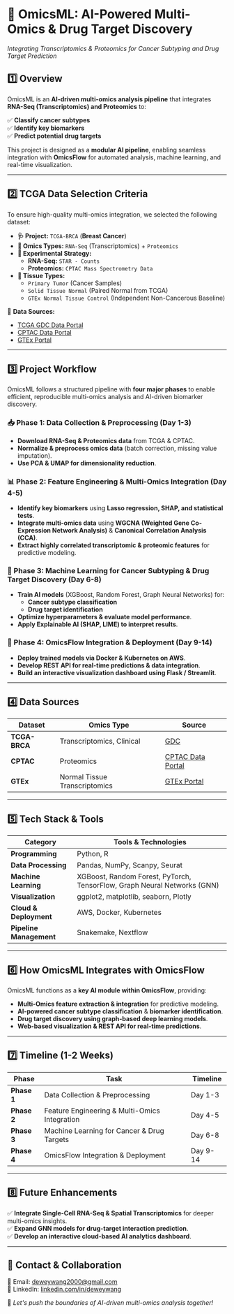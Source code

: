 # 📌 OmicsML: AI-Powered Multi-Omics & Drug Target Discovery  
*Integrating Transcriptomics & Proteomics for Cancer Subtyping and Drug Target Prediction*  

## **1️⃣ Overview**  
OmicsML is an **AI-driven multi-omics analysis pipeline** that integrates **RNA-Seq (Transcriptomics) and Proteomics** to:  

✅ **Classify cancer subtypes**  
✅ **Identify key biomarkers**  
✅ **Predict potential drug targets**  

This project is designed as a **modular AI pipeline**, enabling seamless integration with **OmicsFlow** for automated analysis, machine learning, and real-time visualization.  

---

## **2️⃣ TCGA Data Selection Criteria**  
To ensure high-quality multi-omics integration, we selected the following dataset:  

- **🩺 Project:** `TCGA-BRCA` (**Breast Cancer**)  
- **🧬 Omics Types:** `RNA-Seq` (Transcriptomics) + `Proteomics`  
- **🧪 Experimental Strategy:**  
  - **RNA-Seq:** `STAR - Counts`  
  - **Proteomics:** `CPTAC Mass Spectrometry Data`  
- **📌 Tissue Types:**  
  - `Primary Tumor` (Cancer Samples)  
  - `Solid Tissue Normal` (Paired Normal from TCGA)  
  - `GTEx Normal Tissue Control` (Independent Non-Cancerous Baseline)  

📌 **Data Sources:**  
- [TCGA GDC Data Portal](https://portal.gdc.cancer.gov/)  
- [CPTAC Data Portal](https://cptac-data-portal.georgetown.edu/)  
- [GTEx Portal](https://gtexportal.org/)  

---

## **3️⃣ Project Workflow**  
OmicsML follows a structured pipeline with **four major phases** to enable efficient, reproducible multi-omics analysis and AI-driven biomarker discovery.

### **📥 Phase 1: Data Collection & Preprocessing (Day 1-3)**  
- **Download RNA-Seq & Proteomics data** from TCGA & CPTAC.  
- **Normalize & preprocess omics data** (batch correction, missing value imputation).  
- **Use PCA & UMAP for dimensionality reduction**.  

### **📊 Phase 2: Feature Engineering & Multi-Omics Integration (Day 4-5)**  
- **Identify key biomarkers** using **Lasso regression, SHAP, and statistical tests**.  
- **Integrate multi-omics data** using **WGCNA (Weighted Gene Co-Expression Network Analysis)** & **Canonical Correlation Analysis (CCA)**.  
- **Extract highly correlated transcriptomic & proteomic features** for predictive modeling.  

### **🤖 Phase 3: Machine Learning for Cancer Subtyping & Drug Target Discovery (Day 6-8)**  
- **Train AI models** (XGBoost, Random Forest, Graph Neural Networks) for:  
  - **Cancer subtype classification**  
  - **Drug target identification**  
- **Optimize hyperparameters & evaluate model performance**.  
- **Apply Explainable AI (SHAP, LIME) to interpret results**.  

### **📡 Phase 4: OmicsFlow Integration & Deployment (Day 9-14)**  
- **Deploy trained models via Docker & Kubernetes on AWS**.  
- **Develop REST API for real-time predictions & data integration**.  
- **Build an interactive visualization dashboard using Flask / Streamlit**.  

---

## **4️⃣ Data Sources**  
| **Dataset** | **Omics Type** | **Source** |  
|------------|--------------|------------|  
| **TCGA-BRCA** | Transcriptomics, Clinical | [GDC](https://portal.gdc.cancer.gov/) |  
| **CPTAC** | Proteomics | [CPTAC Data Portal](https://cptac-data-portal.georgetown.edu/) |  
| **GTEx** | Normal Tissue Transcriptomics | [GTEx Portal](https://gtexportal.org/) |  

---

## **5️⃣ Tech Stack & Tools**  
| **Category**        | **Tools & Technologies** |  
|---------------------|------------------------|  
| **Programming**     | Python, R |  
| **Data Processing** | Pandas, NumPy, Scanpy, Seurat |  
| **Machine Learning** | XGBoost, Random Forest, PyTorch, TensorFlow, Graph Neural Networks (GNN) |  
| **Visualization**   | ggplot2, matplotlib, seaborn, Plotly |  
| **Cloud & Deployment** | AWS, Docker, Kubernetes |  
| **Pipeline Management** | Snakemake, Nextflow |  

---

## **6️⃣ How OmicsML Integrates with OmicsFlow**  
OmicsML functions as a **key AI module within OmicsFlow**, providing:  

- **Multi-Omics feature extraction & integration** for predictive modeling.  
- **AI-powered cancer subtype classification** & **biomarker identification**.  
- **Drug target discovery using graph-based deep learning models**.  
- **Web-based visualization & REST API for real-time predictions**.  

---

## **7️⃣ Timeline (1-2 Weeks)**  
| **Phase** | **Task** | **Timeline** |  
|----------|---------|-------------|  
| **Phase 1** | Data Collection & Preprocessing | Day 1-3 |  
| **Phase 2** | Feature Engineering & Multi-Omics Integration | Day 4-5 |  
| **Phase 3** | Machine Learning for Cancer & Drug Targets | Day 6-8 |  
| **Phase 4** | OmicsFlow Integration & Deployment | Day 9-14 |   

---

## **8️⃣ Future Enhancements**  
✅ **Integrate Single-Cell RNA-Seq & Spatial Transcriptomics** for deeper multi-omics insights.  
✅ **Expand GNN models for drug-target interaction prediction**.  
✅ **Develop an interactive cloud-based AI analytics dashboard**.  

---

## **📩 Contact & Collaboration**  
📧 Email: [deweywang2000@gmail.com](mailto:deweywang2000@gmail.com)  
🔗 LinkedIn: [linkedin.com/in/deweywang](https://linkedin.com/in/deweywang)  

🚀 *Let's push the boundaries of AI-driven multi-omics analysis together!*  
